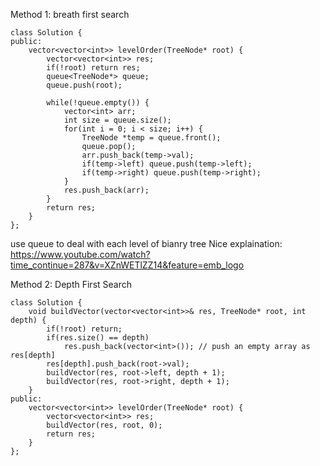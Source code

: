 Method 1: breath first search
```
class Solution {
public:
    vector<vector<int>> levelOrder(TreeNode* root) {
        vector<vector<int>> res;
        if(!root) return res;
        queue<TreeNode*> queue;
        queue.push(root);
        
        while(!queue.empty()) {
            vector<int> arr;
            int size = queue.size();
            for(int i = 0; i < size; i++) {
                TreeNode *temp = queue.front();
                queue.pop();
                arr.push_back(temp->val);
                if(temp->left) queue.push(temp->left);
                if(temp->right) queue.push(temp->right);
            }
            res.push_back(arr);
        }
        return res;
    }
};
```

use queue to deal with each level of bianry tree
Nice explaination: https://www.youtube.com/watch?time_continue=287&v=XZnWETlZZ14&feature=emb_logo

Method 2: Depth First Search
```
class Solution {
    void buildVector(vector<vector<int>>& res, TreeNode* root, int depth) {
        if(!root) return;
        if(res.size() == depth)
            res.push_back(vector<int>()); // push an empty array as res[depth]
        res[depth].push_back(root->val);
        buildVector(res, root->left, depth + 1);
        buildVector(res, root->right, depth + 1);
    }
public:
    vector<vector<int>> levelOrder(TreeNode* root) {
        vector<vector<int>> res;
        buildVector(res, root, 0);
        return res;
    }
};
```
